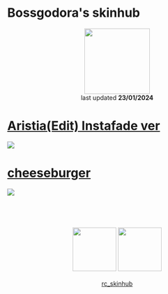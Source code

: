 # Bossgodora's skinhub
<p align="center">
<a href="https://osu.ppy.sh/users/10321729">
  <img src="https://a.ppy.sh/10321729"  
       width="150"
       height="150"></a>
<br>
last updated <b>23/01/2024</b>
</p>

# [Aristia(Edit) Instafade ver](https://github.com/Houndshark/Leviathan/skinhub/source/Aristia%20(Edit%20%2B%20Instafade%20%2B%20Menus).osk)
[![](https://i.imgur.com/bH2yVlW.png)](https://github.com/Houndshark/Leviathan/skinhub/source/Aristia%20(Edit%20%2B%20Instafade%20%2B%20Menus).osk)

# [cheeseburger](https://github.com/Houndshark/Leviathan/skinhub/source/cheeseburger.osk)
[![](https://i.imgur.com/rSJXMC4.png)](https://github.com/Houndshark/Leviathan/skinhub/source/cheeseburger.osk)

#
<p align="center">
  <br></br>
  <a href="https://www.youtube.com/@genericimage">
  <img src="https://i.imgur.com/YWbDUUy.png"  
       width="100" 
       height="100"></a>
  <a href="https://twitter.com/Iaevateinn">
  <img src="https://i.imgur.com/PUQ5uWf.png" 
       width="100" 
       height="100"></a>
  <br></br>
  <a href="https://github.com/ryancranie/skinhub">rc_skinhub</a>
 </p>


